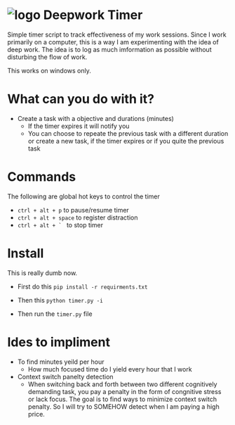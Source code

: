 # ![logo](ico_128.ico) Deepwork Timer
Simple timer script to track effectiveness of my work sessions. Since I work primarily on a computer, this is a way I am experimenting with the idea of deep work. The idea is to log as much imformation as possible without disturbing the flow of work.

This works on windows only.

# What can you do with it?
- Create a task with a objective and durations (minutes)
    - If the timer expires it will notify you
    - You can choose to repeate the previous task with a different duration or create a new task, if the timer expires or if you quite the previous task


# Commands
The following are global hot keys to control the timer

- ```ctrl + alt + p``` to pause/resume timer 
- ```ctrl + alt + space``` to register distraction
- ```ctrl + alt + ` ``` to stop timer 

# Install
This is really dumb now.

* First do this
```pip install -r requirments.txt```

* Then this
```python timer.py -i```

* Then run the `timer.py` file



# Ides to impliment
- To find minutes yeild per hour
    - How much focused time do I yield every hour that I work
- Context switch panelty detection
    - When switching back and forth between two different cognitively demanding task, you pay a penalty in the form of congnitive stress or lack focus. The goal is to find ways to minimize context switch penalty. So I will try to SOMEHOW detect when I am paying a high price.



